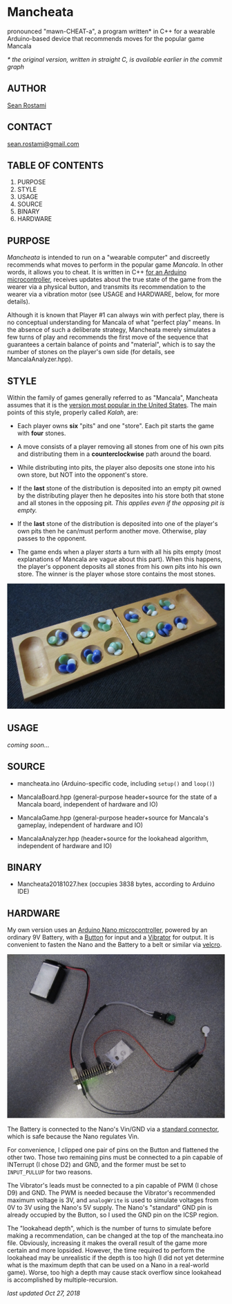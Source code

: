 # Mancheata

pronounced "mawn-CHEAT-a", a program written* in C++ for a wearable Arduino-based device that recommends moves for the popular game Mancala

_* the original version, written in straight C, is available earlier in the commit graph_


## AUTHOR ##

[Sean Rostami](https://www.linkedin.com/in/sean-rostami-77255a141/) 


## CONTACT ##

<sean.rostami@gmail.com>


## TABLE OF CONTENTS ##

1) PURPOSE
2) STYLE
3) USAGE
4) SOURCE
5) BINARY
6) HARDWARE


## PURPOSE ##

_Mancheata_ is intended to run on a "wearable computer" and discreetly recommends what moves to perform in the popular game _Mancala_. In other words, it allows you to cheat. It is written in C++ [for an Arduino microcontroller](https://www.arduino.cc/reference/en/), receives updates about the true state of the game from the wearer via a physical button, and transmits its recommendation to the wearer via a vibration motor (see USAGE and HARDWARE, below, for more details).

Although it is known that Player #1 can always win with perfect play, there is no conceptual understanding for Mancala of what "perfect play" means. In the absence of such a deliberate strategy, Mancheata merely simulates a few turns of play and recommends the first move of the sequence that guarantees a certain balance of points and "material", which is to say the number of stones on the player's own side (for details, see MancalaAnalyzer.hpp).


## STYLE ##

Within the family of games generally referred to as "Mancala", Mancheata assumes that it is the [version most popular in the United States](https://en.wikipedia.org/wiki/Kalah). The main points of this style, properly called _Kalah_, are:

- Each player owns **six** "pits" and one "store". Each pit starts the game with **four** stones.

- A move consists of a player removing all stones from one of his own pits and distributing them in a **counterclockwise** path around the board.

- While distributing into pits, the player also deposits one stone into his own store, but NOT into the opponent's store.

- If the **last** stone of the distribution is deposited into an empty pit owned by the distributing player then he deposites into his store both that stone and all stones in the opposing pit. _This applies even if the opposing pit is empty._

- If the **last** stone of the distribution is deposited into one of the player's own pits then he can/must perform another move. Otherwise, play passes to the opponent.

- The game ends when a player _starts_ a turn with all his pits empty (most explanations of Mancala are vague about this part). When this happens, the player's opponent deposits all stones from his own pits into his own store. The winner is the player whose store contains the most stones.

![MANCALA](https://github.com/seanrostami/Mancheata/raw/master/MANCALA.JPG "board and initial distribution")


## USAGE ##

_coming soon..._


## SOURCE ##

- mancheata.ino (Arduino-specific code, including ```setup()``` and ```loop()```)

- MancalaBoard.hpp (general-purpose header+source for the state of a Mancala board, independent of hardware and IO)

- MancalaGame.hpp (general-purpose header+source for Mancala's gameplay, independent of hardware and IO)

- MancalaAnalyzer.hpp (header+source for the lookahead algorithm, independent of hardware and IO)


## BINARY ##

- Mancheata20181027.hex (occupies 3838 bytes, according to Arduino IDE)


## HARDWARE ##

My own version uses an [Arduino Nano microcontroller](https://store.arduino.cc/arduino-nano), powered by an ordinary 9V Battery, with a [Button](https://www.sparkfun.com/products/14460) for input and a [Vibrator](https://www.sparkfun.com/products/8449) for output. It is convenient to fasten the Nano and the Battery to a belt or similar via [velcro](https://www.lowes.com/pd/VELCRO-0-75-in-White-Roll-Fastener/3037111).

![PROTOTYPE](https://github.com/seanrostami/Mancheata/raw/master/PROTOTYPE.JPG "prototype")

The Battery is connected to the Nano's Vin/GND via a [standard connector](https://www.sparkfun.com/products/91), which is safe because the Nano regulates Vin.

For convenience, I clipped one pair of pins on the Button and flattened the other two. Those two remaining pins must be connected to a pin capable of INTerrupt (I chose D2) and GND, and the former must be set to ```INPUT_PULLUP``` for two reasons.

The Vibrator's leads must be connected to a pin capable of PWM (I chose D9) and GND. The PWM is needed because the Vibrator's recommended maximum voltage is 3V, and ```analogWrite``` is used to simulate voltages from 0V to 3V using the Nano's 5V supply. The Nano's "standard" GND pin is already occupied by the Button, so I used the GND pin on the ICSP region.

The "lookahead depth", which is the number of turns to simulate before making a recommendation, can be changed at the top of the mancheata.ino file. Obviously, increasing it makes the overall result of the game more certain and more lopsided. However, the time required to perform the lookahead may be unrealistic if the depth is too high (I did not yet determine what is the maximum depth that can be used on a Nano in a real-world game). Worse, too high a depth may cause stack overflow since lookahead is accomplished by multiple-recursion.


_last updated Oct 27, 2018_

